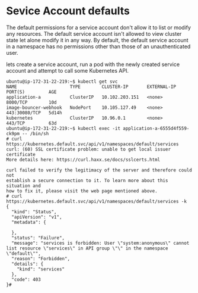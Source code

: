 # Sevice Account defaults

The default permissions for a service account don't allow it to list or modify any resources. The default service account isn't allowed to view cluster state let alone modify it in any way. By default, the default service account in a namespace has no permissions other than those of an unauthenticated user.

lets create a service account, run a pod with the newly created service account and attempt to call some Kubernetes API.

```
ubuntu@ip-172-31-22-219:~$ kubectl get svc
NAME                    TYPE        CLUSTER-IP       EXTERNAL-IP   PORT(S)         AGE
application-a           ClusterIP   10.102.203.151   <none>        8000/TCP        10d
image-bouncer-webhook   NodePort    10.105.127.49    <none>        443:30080/TCP   5d14h
kubernetes              ClusterIP   10.96.0.1        <none>        443/TCP         63d
ubuntu@ip-172-31-22-219:~$ kubectl exec -it application-a-6555d4f559-ck9pm -- /bin/sh
# curl https://kubernetes.default.svc/api/v1/namespaces/default/services
curl: (60) SSL certificate problem: unable to get local issuer certificate
More details here: https://curl.haxx.se/docs/sslcerts.html

curl failed to verify the legitimacy of the server and therefore could not
establish a secure connection to it. To learn more about this situation and
how to fix it, please visit the web page mentioned above.
# curl https://kubernetes.default.svc/api/v1/namespaces/default/services -k
{
  "kind": "Status",
  "apiVersion": "v1",
  "metadata": {

  },
  "status": "Failure",
  "message": "services is forbidden: User \"system:anonymous\" cannot list resource \"services\" in API group \"\" in the namespace \"default\"",
  "reason": "Forbidden",
  "details": {
    "kind": "services"
  },
  "code": 403
}#

```
